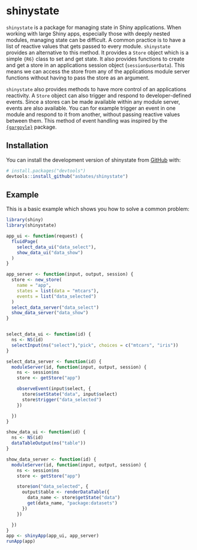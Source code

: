 
# shinystate

<!-- badges: start -->
<!-- badges: end -->


`shinystate` is a package for managing state in Shiny applications.
When working with large Shiny apps, especially those with deeply nested modules,
 managing state can be difficult.
A common practice is to have a list of reactive values that gets passed to every
 module.
`shinystate` provides an alternative to this method.
It provides a `Store` object which is a simple `{R6}` class to set and get state.
It also provides functions to create and get a store in an applications session
 object (`session$userData`).
This means we can access the store from any of the applications module server
 functions without having to pass the store as an argument.

`shinystate` also provides methods to have more control of an applications reactivity.
A `Store` object can also trigger and respond to developer-defined events.
Since a stores can be made available within any module server, events are also
 available.
You can for example trigger an event in one module and respond to it from another,
 without passing reactive values between them.
This method of event handling was inspired by the [`{gargoyle}`](https://github.com/ColinFay/gargoyle) package.


## Installation

You can install the development version of shinystate from [GitHub](https://github.com/) with:

``` r
# install.packages("devtools")
devtools::install_github("asbates/shinystate")
```

## Example

This is a basic example which shows you how to solve a common problem:

``` r
library(shiny)
library(shinystate)

app_ui <- function(request) {
  fluidPage(
    select_data_ui("data_select"),
    show_data_ui("data_show")
  )
}

app_server <- function(input, output, session) {
  store <- new_store(
    name = "app",
    states = list(data = "mtcars"),
    events = list("data_selected")
  )
  select_data_server("data_select")
  show_data_server("data_show")
}


select_data_ui <- function(id) {
  ns <- NS(id)
  selectInput(ns("select"),"pick", choices = c("mtcars", "iris"))
}

select_data_server <- function(id) {
  moduleServer(id, function(input, output, session) {
    ns <- session$ns
    store <- getStore("app")

    observeEvent(input$select, {
      store$setState("data", input$select)
      store$trigger("data_selected")
    })

  })
}

show_data_ui <- function(id) {
  ns <- NS(id)
  dataTableOutput(ns("table"))
}

show_data_server <- function(id) {
  moduleServer(id, function(input, output, session) {
    ns <- session$ns
    store <- getStore("app")

    store$on("data_selected", {
      output$table <- renderDataTable({
        data_name <- store$getState("data")
        get(data_name, "package:datasets")
      })
    })

  })
}
app <- shinyApp(app_ui, app_server)
runApp(app)

```

